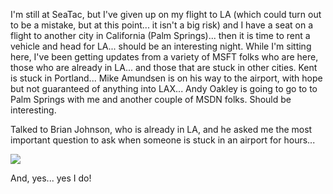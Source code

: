 I'm still at SeaTac, but I've given up on my flight to LA (which could turn out to be a mistake, but at this point... it isn't a big risk) and I have a seat on a flight to another city in California (Palm Springs)... then it is time to rent a vehicle and head for LA... should be an interesting night. While I'm sitting here, I've been getting updates from a variety of MSFT folks who are here, those who are already in LA... and those that are stuck in other cities. Kent is stuck in Portland... Mike Amundsen is on his way to the airport, with hope but not guaranteed of anything into LAX... Andy Oakley is going to go to to Palm Springs with me and another couple of MSDN folks. Should be interesting.

Talked to Brian Johnson, who is already in LA, and he asked me the most important question to ask when someone is stuck in an airport for hours... 

![](http://www.duncanmackenzie.net/doyouhave.png)

And, yes... yes I do!
